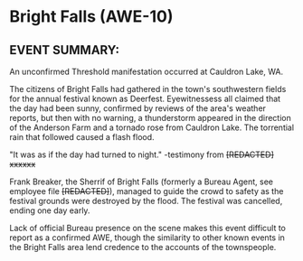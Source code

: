 # Bright Falls (AWE-10)

## EVENT SUMMARY:

An unconfirmed Threshold manifestation occurred at Cauldron Lake, WA.

The citizens of Bright Falls had gathered in the town's southwestern fields for the annual festival known as Deerfest. Eyewitnessess all claimed that the day had been sunny, confirmed by reviews of the area's weather reports, but then with no warning, a thunderstorm appeared in the direction of the Anderson Farm and a tornado rose from Cauldron Lake. The torrential rain that followed caused a flash flood.

"It was as if the day had turned to night." -testimony from ~~~~[REDACTED] xxxxxx~~~~

Frank Breaker, the Sherrif of Bright Falls (formerly a Bureau Agent, see employee file ~~~~[REDACTED]~~~~), managed to guide the crowd to safety as the festival grounds were destroyed by the flood. The festival was cancelled, ending one day early.

Lack of official Bureau presence on the scene makes this event difficult to report as a confirmed AWE, though the similarity to other known events in the Bright Falls area lend credence to the accounts of the townspeople.
